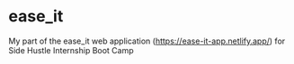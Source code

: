 # ease_it
My part of the ease_it web application (https://ease-it-app.netlify.app/) for Side Hustle Internship Boot Camp
